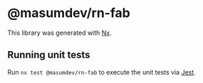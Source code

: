 # @masumdev/rn-fab

This library was generated with [Nx](https://nx.dev).

## Running unit tests

Run `nx test @masumdev/rn-fab` to execute the unit tests via [Jest](https://jestjs.io).
